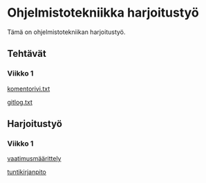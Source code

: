 <h1>Ohjelmistotekniikka harjoitustyö </h1>
Tämä on ohjelmistotekniikan harjoitustyö.

<h2>Tehtävät</h2>
  <h3>Viikko 1</h3>

[komentorivi.txt](https://github.com/shlevanto/menuplanner/tree/master/laskarit/viikko1/komentorivi.txt)

[gitlog.txt](https://github.com/shlevanto/menuplanner/tree/master/laskarit/viikko1/komentorivi.txt)

<h2>Harjoitustyö</h2>
 <h3>Viikko 1</h3>

[vaatimusmäärittely](https://github.com/shlevanto/menuplanner/blob/master/dokumentaatio/vaatimusmaarittely.md)

[tuntikirjanpito](https://github.com/shlevanto/menuplanner/blob/master/dokumentaatio/tuntikirjanpito.md)
